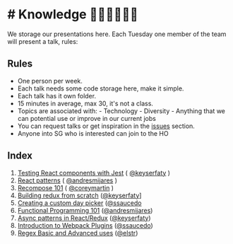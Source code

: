 # # Knowledge ☝🏽👌🏻☝🏽

We storage our presentations here. Each Tuesday one member of the team will present a talk, rules:

## Rules

* One person per week.
* Each talk needs some code storage here, make it simple.
* Each talk has it own folder.
* 15 minutes in average, max 30, it's not a class.
* Topics are associated with:
	  - Technology
	  - Diversity
	  - Anything that we can potential use or improve in our current jobs
* You can request talks or get inspiration in the [issues](https://github.com/sgrepo/fe_talks/issues) section.
* Anyone into SG who is interested can join to the HO

## Index

1. [Testing React components with Jest](https://github.com/sgrepo/fe_talks/tree/master/1-testing-react-components-with-jest) ( [@keyserfaty](https://github.com/keyserfaty) )
2. [React patterns](https://github.com/sgrepo/fe_talks/tree/master/2-react-patterns) ( [@andresmijares](https://github.com/andresmijares) )
3. [Recompose 101](https://github.com/sgrepo/fe_talks/tree/master/3-recompose-framework) ( [@coreymartin](https://github.com/coreymartin) )
4. [Building redux from scratch](https://github.com/sgrepo/fe_talks/tree/4-building-redux) ([@keyserfaty](https://github.com/keyserfaty)]
5. [Creating a custom day picker](https://github.com/sgrepo/fe_talks/tree/5-day-picker) ([@ssaucedo](https://github.com/ssaucedo)
6. [Functional Programming 101](https://github.com/sgrepo/fe_talks/tree/6-FP101/) ([@andresmijares](https://github.com/andresmijares))
7. [Async patterns in React/Redux](https://github.com/sgrepo/fe_talks/tree/master/7-async-patterns) ([@keyserfaty](https://github.com/keyserfaty))
8. [Introduction to Webpack Plugins](https://github.com/sgrepo/fe_talks/tree/5-day-picker) ([@ssaucedo](https://github.com/ssaucedo))
9. [Regex Basic and Advanced uses](https://github.com/sgrepo/fe_talks/tree/master/9-regex) ([@elstr](https://github.com/elstr))
